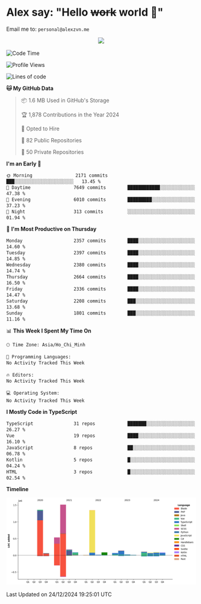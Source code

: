 # Alex say: "Hello ~~work~~ world 🐾"
Email me to: `personal@alexzvn.me`


<p align=center>
  <a href="https://skillicons.dev">
    <img src="https://skillicons.dev/icons?i=ts,js,php,nodejs,bun,vue,nuxt,react,svelte,tauri,laravel,rust,mongodb,docker,electron,redis,rabbitmq,tailwind,git,cloudflare,elysia,mysql,nginx,rollupjs,sentry,ubuntu,yarn,html,css,vite" />
  </a>
</p>

<!--START_SECTION:waka-->
![Code Time](http://img.shields.io/badge/Code%20Time-1%2C066%20hrs%2055%20mins-blue)

![Profile Views](http://img.shields.io/badge/Profile%20Views-1-blue)

![Lines of code](https://img.shields.io/badge/From%20Hello%20World%20I%27ve%20Written-5.8%20million%20lines%20of%20code-blue)

**🐱 My GitHub Data** 

> 📦 1.6 MB Used in GitHub's Storage 
 > 
> 🏆 1,878 Contributions in the Year 2024
 > 
> 💼 Opted to Hire
 > 
> 📜 82 Public Repositories 
 > 
> 🔑 50 Private Repositories 
 > 
**I'm an Early 🐤** 

```text
🌞 Morning                2171 commits        ███░░░░░░░░░░░░░░░░░░░░░░   13.45 % 
🌆 Daytime                7649 commits        ████████████░░░░░░░░░░░░░   47.38 % 
🌃 Evening                6010 commits        █████████░░░░░░░░░░░░░░░░   37.23 % 
🌙 Night                  313 commits         ░░░░░░░░░░░░░░░░░░░░░░░░░   01.94 % 
```
📅 **I'm Most Productive on Thursday** 

```text
Monday                   2357 commits        ████░░░░░░░░░░░░░░░░░░░░░   14.60 % 
Tuesday                  2397 commits        ████░░░░░░░░░░░░░░░░░░░░░   14.85 % 
Wednesday                2380 commits        ████░░░░░░░░░░░░░░░░░░░░░   14.74 % 
Thursday                 2664 commits        ████░░░░░░░░░░░░░░░░░░░░░   16.50 % 
Friday                   2336 commits        ████░░░░░░░░░░░░░░░░░░░░░   14.47 % 
Saturday                 2208 commits        ███░░░░░░░░░░░░░░░░░░░░░░   13.68 % 
Sunday                   1801 commits        ███░░░░░░░░░░░░░░░░░░░░░░   11.16 % 
```


📊 **This Week I Spent My Time On** 

```text
🕑︎ Time Zone: Asia/Ho_Chi_Minh

💬 Programming Languages: 
No Activity Tracked This Week

🔥 Editors: 
No Activity Tracked This Week

💻 Operating System: 
No Activity Tracked This Week
```

**I Mostly Code in TypeScript** 

```text
TypeScript               31 repos            ███████░░░░░░░░░░░░░░░░░░   26.27 % 
Vue                      19 repos            ████░░░░░░░░░░░░░░░░░░░░░   16.10 % 
JavaScript               8 repos             ██░░░░░░░░░░░░░░░░░░░░░░░   06.78 % 
Kotlin                   5 repos             █░░░░░░░░░░░░░░░░░░░░░░░░   04.24 % 
HTML                     3 repos             █░░░░░░░░░░░░░░░░░░░░░░░░   02.54 % 
```



**Timeline**

![Lines of Code chart](https://raw.githubusercontent.com/alexzvn/alexzvn/main/assets/bar_graph.png)


 Last Updated on 24/12/2024 19:25:01 UTC
<!--END_SECTION:waka-->
